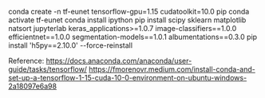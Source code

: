 conda create -n tf-eunet tensorflow-gpu=1.15 cudatoolkit=10.0 pip
conda activate tf-eunet
conda install ipython
pip install scipy sklearn matplotlib natsort jupyterlab keras_applications>=1.0.7 image-classifiers==1.0.0 efficientnet==1.0.0 segmentation-models==1.0.1 albumentations==0.3.0
pip install 'h5py==2.10.0' --force-reinstall

Reference:
https://docs.anaconda.com/anaconda/user-guide/tasks/tensorflow/
https://fmorenovr.medium.com/install-conda-and-set-up-a-tensorflow-1-15-cuda-10-0-environment-on-ubuntu-windows-2a18097e6a98